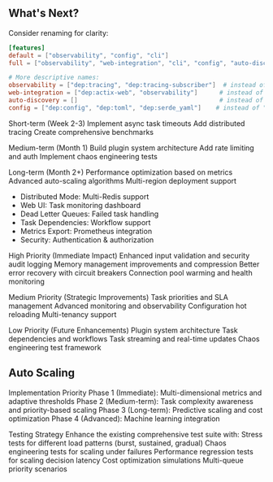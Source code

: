 ## What's Next?

Consider renaming for clarity:
```toml
[features]
default = ["observability", "config", "cli"]
full = ["observability", "web-integration", "cli", "config", "auto-discovery"]

# More descriptive names:
observability = ["dep:tracing", "dep:tracing-subscriber"]  # instead of "tracing"
web-integration = ["dep:actix-web", "observability"]      # instead of "actix-integration"
auto-discovery = []                                       # instead of "auto-register"
config = ["dep:config", "dep:toml", "dep:serde_yaml"]    # instead of "config-support"
```

Short-term (Week 2-3)
Implement async task timeouts
Add distributed tracing
Create comprehensive benchmarks

Medium-term (Month 1)
Build plugin system architecture
Add rate limiting and auth
Implement chaos engineering tests

Long-term (Month 2+)
Performance optimization based on metrics
Advanced auto-scaling algorithms
Multi-region deployment support

- Distributed Mode: Multi-Redis support
- Web UI: Task monitoring dashboard
- Dead Letter Queues: Failed task handling
- Task Dependencies: Workflow support
- Metrics Export: Prometheus integration
- Security: Authentication & authorization

High Priority (Immediate Impact)
Enhanced input validation and security audit logging
Memory management improvements and compression
Better error recovery with circuit breakers
Connection pool warming and health monitoring

Medium Priority (Strategic Improvements)
Task priorities and SLA management
Advanced monitoring and observability
Configuration hot reloading
Multi-tenancy support

Low Priority (Future Enhancements)
Plugin system architecture
Task dependencies and workflows
Task streaming and real-time updates
Chaos engineering test framework

## Auto Scaling

Implementation Priority
Phase 1 (Immediate): Multi-dimensional metrics and adaptive thresholds
Phase 2 (Medium-term): Task complexity awareness and priority-based scaling
Phase 3 (Long-term): Predictive scaling and cost optimization
Phase 4 (Advanced): Machine learning integration

Testing Strategy
Enhance the existing comprehensive test suite with:
Stress tests for different load patterns (burst, sustained, gradual)
Chaos engineering tests for scaling under failures
Performance regression tests for scaling decision latency
Cost optimization simulations
Multi-queue priority scenarios
